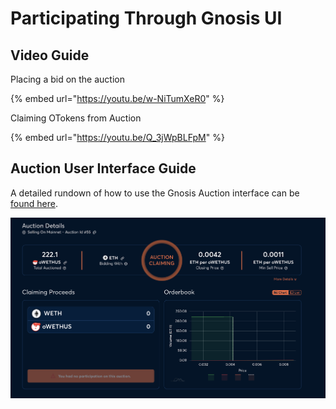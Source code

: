 # Participating Through Gnosis UI

## Video Guide

Placing a bid on the auction

{% embed url="https://youtu.be/w-NiTumXeR0" %}

Claiming OTokens from Auction

{% embed url="https://youtu.be/Q_3jWpBLFpM" %}

## Auction User Interface Guide

A detailed rundown of how to use the Gnosis Auction interface can be [found here](https://gnosis-auction.eth.link/#/docs/participate-as-a-bidder).

![Example of ETH call option auction](../../.gitbook/assets/screenshot-2021-09-28-at-4.53.42-pm.png)

##
